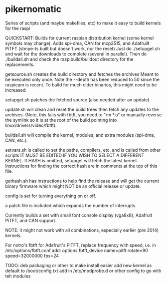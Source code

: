pikernomatic
============

Series of scripts (and maybe makefiles, etc) to make it easy to build kernels for the raspi

QUICKSTART:  Builds for current raspian distribution kernel (some kernel symbols may change).
Adds spi-dma, CAN for mcp2515, and Adafruilt PiTFT (stmpe-ts built but doesn't work, nor the reset)
Just do ./setupget.sh and wait for the downloads to complete (several in parallel).
Then do ./buildall.sh and check the raspibuild/buildout directory for the replacements.

getsource.sh creates the build directory and fetches the archives
Meant to be executed only once.  Note the --depth has been reduced to 50 since the raspicam is recent.
To build for much older binaries, this might need to be increased.

setupget.sh patches the fetched source (also needed after an update)

update.sh will clean and reset the build trees then fetch any updates to the archives.
(Note, this fails with fbtft, you need to "rm *.o" or manually reverse the symlink so it
is at the root of the build pointing into linux/drivers/video/fbtft).

buildall.sh will compile the kernel, modules, and extra modules (spi-dma, CAN, etc.).

setvars.sh is called to set the paths, compilers, etc. and is called from other scripts
IT MUST BE EDITED IF YOU WISH TO SELECT A DIFFERENT KERNEL.
If HASH is omitted, setupget will fetch the latest kernel.
Instructions for finding the correct hash are in comments at the top of this file.

gethash.sh has instructions to help find the release and will get the current binary firmware
which might NOT be an official release or update.

config is set for turning everything on or off.

a patch file is included which expands the number of interrupts.

Currently builds a set with small font console display (vga8x8), Adafruit PiTFT, and CAN support.

NOTE: it might not work with all combinations, especially earlier (pre 2014) kernels.

For notro's fbtft for Adafruit's PiTFT, replace frequency with speed, i.e. in /etc/options/fbtft.conf add:
options fbtft_device name=pitft rotate=90 speed=32000000 fps=24


TODO: 
deb packaging or other to make install easier
add new kernel as default to /boot/config.txt
add in /etc/modprobe.d or other config to go with teh modules
